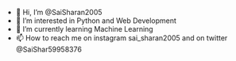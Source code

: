 - 👋 Hi, I’m @SaiSharan2005
- 👀 I’m interested in Python and Web Development
- 🌱 I’m currently learning Machine Learning
- 📫 How to reach me on instagram sai_sharan2005 and on twitter @SaiShar59958376 

<!---
SaiSharan2005/SaiSharan2005 is a ✨ special ✨ repository because its `README.md` (this file) appears on your GitHub profile.
You can click the Preview link to take a look at your changes.
--->
